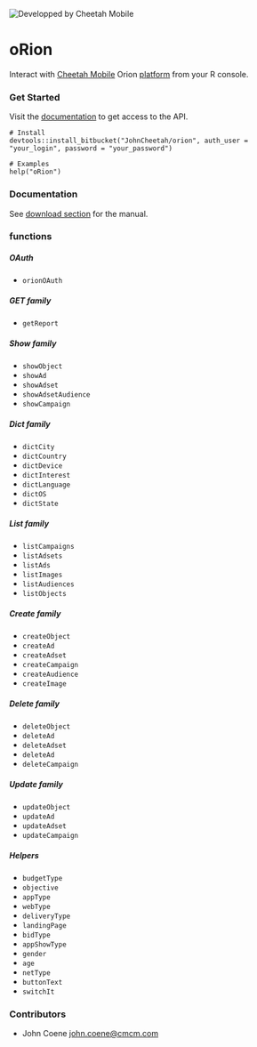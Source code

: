 ![Developped by Cheetah Mobile](https://upload.wikimedia.org/wikipedia/en/f/f9/Cheetah_Mobile_Logo.png)

# oRion #

Interact with [Cheetah Mobile](https://www.cmcm.com/en-us/) Orion [platform](http://manager.ori.cmcm.com/) from your R console.

### Get Started ###

Visit the [documentation](http://api.ori.cmcm.com/doc/#api-Auth-access_token) to get access to the API.

```
# Install
devtools::install_bitbucket("JohnCheetah/orion", auth_user = "your_login", password = "your_password")

# Examples
help("oRion")
```

### Documentation ###

See [download section](https://bitbucket.org/JohnCheetah/orion/downloads/oRion.pdf) for the manual.

### functions ###

##### OAuth #####

* `orionOAuth`

##### GET family #####

* `getReport`

##### Show family #####

* `showObject`
* `showAd`
* `showAdset`
* `showAdsetAudience`
* `showCampaign`

##### Dict family #####

* `dictCity`
* `dictCountry`
* `dictDevice`
* `dictInterest`
* `dictLanguage`
* `dictOS`
* `dictState`

##### List family #####

* `listCampaigns`
* `listAdsets`
* `listAds`
* `listImages`
* `listAudiences`
* `listObjects`

##### Create family #####

* `createObject`
* `createAd`
* `createAdset`
* `createCampaign`
* `createAudience`
* `createImage`

##### Delete family #####

* `deleteObject`
* `deleteAd`
* `deleteAdset`
* `deleteAd`
* `deleteCampaign`

##### Update family #####

* `updateObject`
* `updateAd`
* `updateAdset`
* `updateCampaign`

##### Helpers #####

* `budgetType`
* `objective`
* `appType`
* `webType`
* `deliveryType`
* `landingPage`
* `bidType`
* `appShowType`
* `gender`
* `age`
* `netType`
* `buttonText`
* `switchIt`

### Contributors ###

* John Coene <john.coene@cmcm.com>
